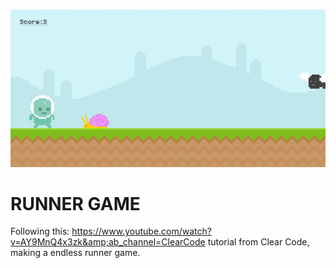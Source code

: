 ![RUNNER GAME](runner.jpg "RUNNER GAME")
# RUNNER GAME
Following this: https://www.youtube.com/watch?v=AY9MnQ4x3zk&amp;ab_channel=ClearCode tutorial from Clear Code, making a endless runner game.
